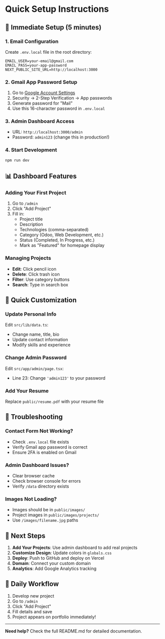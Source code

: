 # Quick Setup Instructions

## 🚀 Immediate Setup (5 minutes)

### 1. Email Configuration
Create `.env.local` file in the root directory:
```env
EMAIL_USER=your-email@gmail.com
EMAIL_PASS=your-app-password
NEXT_PUBLIC_SITE_URL=http://localhost:3000
```

### 2. Gmail App Password Setup
1. Go to [Google Account Settings](https://myaccount.google.com/)
2. Security → 2-Step Verification → App passwords
3. Generate password for "Mail"
4. Use this 16-character password in `.env.local`

### 3. Admin Dashboard Access
- URL: `http://localhost:3000/admin`
- Password: `admin123` (change this in production!)

### 4. Start Development
```bash
npm run dev
```

## 📊 Dashboard Features

### Adding Your First Project
1. Go to `/admin`
2. Click "Add Project"
3. Fill in:
   - Project title
   - Description
   - Technologies (comma-separated)
   - Category (Odoo, Web Development, etc.)
   - Status (Completed, In Progress, etc.)
   - Mark as "Featured" for homepage display

### Managing Projects
- **Edit**: Click pencil icon
- **Delete**: Click trash icon
- **Filter**: Use category buttons
- **Search**: Type in search box

## 🎯 Quick Customization

### Update Personal Info
Edit `src/lib/data.ts`:
- Change name, title, bio
- Update contact information
- Modify skills and experience

### Change Admin Password
Edit `src/app/admin/page.tsx`:
- Line 23: Change `'admin123'` to your password

### Add Your Resume
Replace `public/resume.pdf` with your resume file

## 🔧 Troubleshooting

### Contact Form Not Working?
- Check `.env.local` file exists
- Verify Gmail app password is correct
- Ensure 2FA is enabled on Gmail

### Admin Dashboard Issues?
- Clear browser cache
- Check browser console for errors
- Verify `/data` directory exists

### Images Not Loading?
- Images should be in `public/images/`
- Project images in `public/images/projects/`
- Use `/images/filename.jpg` paths

## 📱 Next Steps

1. **Add Your Projects**: Use admin dashboard to add real projects
2. **Customize Design**: Update colors in `globals.css`
3. **Deploy**: Push to GitHub and deploy on Vercel
4. **Domain**: Connect your custom domain
5. **Analytics**: Add Google Analytics tracking

## 🚀 Daily Workflow

1. Develop new project
2. Go to `/admin`
3. Click "Add Project"
4. Fill details and save
5. Project appears on portfolio immediately!

---

**Need help?** Check the full README.md for detailed documentation. 